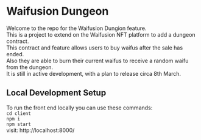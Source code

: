 # Waifusion Dungeon

Welcome to the repo for the Waifusion Dungion feature.  
This is a project to extend on the Waifusion NFT platform to add a dungeon contract.  
This contract and feature allows users to buy waifus after the sale has ended.  
Also they are able to burn their current waifus to receive a random waifu from the dungeon.  
It is still in active development, with a plan to release circa 8th March.

## Local Development Setup

To run the front end locally you can use these commands:  
`cd client`  
`npm i`  
`npm start`  
visit: http://localhost:8000/
